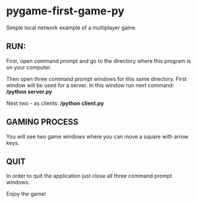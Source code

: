 # pygame-first-game-py
Simple local network example of a multiplayer game.

## RUN:
First, open command prompt and go to the directory where this program is on your computer.

Then open three command prompt windows for this same directory.
First window will be used for a server. In this window run next command:
__/python server.py__

Next two - as clients:
__/python client.py__

## GAMING PROCESS
You will see two game windows where you can move a square with arrow keys.

## QUIT
In order to quit the application just close all three command prompt windows.

Enjoy the game!
